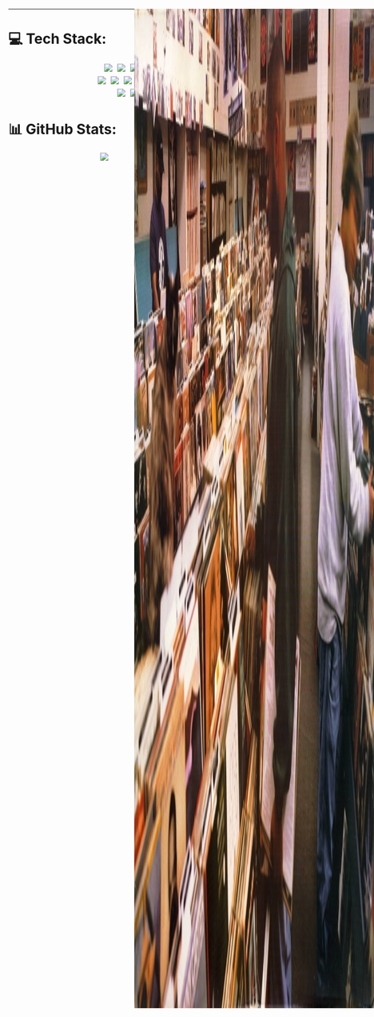 <p align="center">
<img src='image.jpg' width="50%" height="50%" style="position:absolute"/>
</p>

---

# 💻 Tech Stack:
<div align="center">
<!-- Lenguajes -->
<img src="https://img.shields.io/badge/c-%2300599C.svg?style=for-the-badge&logo=c&logoColor=white" style="margin: 3px;"/>
<img src="https://img.shields.io/badge/c++-%2300599C.svg?style=for-the-badge&logo=c%2B%2B&logoColor=white" style="margin: 3px;"/>
<img src="https://img.shields.io/badge/python-3670A0?style=for-the-badge&logo=python&logoColor=ffdd54" style="margin: 3px;"/>
<img src="https://img.shields.io/badge/java-%23ED8B00.svg?style=for-the-badge&logo=openjdk&logoColor=white" style="margin: 3px;"/>
<img src="https://img.shields.io/badge/javascript-%23323330.svg?style=for-the-badge&logo=javascript&logoColor=%23F7DF1E" style="margin: 3px;"/>

<br/>

<!-- Frameworks / Tecnologías -->
<img src="https://img.shields.io/badge/jinja-white.svg?style=for-the-badge&logo=jinja&logoColor=black" style="margin: 3px;"/>
<img src="https://img.shields.io/badge/flask-%23000.svg?style=for-the-badge&logo=flask&logoColor=white" style="margin: 3px;"/>
<img src="https://img.shields.io/badge/django-%23092E20.svg?style=for-the-badge&logo=django&logoColor=white" style="margin: 3px;"/>
<img src="https://img.shields.io/badge/FastAPI-005571?style=for-the-badge&logo=fastapi" style="margin: 3px;"/>
<img src="https://img.shields.io/badge/node.js-6DA55F?style=for-the-badge&logo=node.js&logoColor=white" style="margin: 3px;"/>
<img src="https://img.shields.io/badge/spring-%236DB33F.svg?style=for-the-badge&logo=spring&logoColor=white" style="margin: 3px;"/>

<br/>

<!-- Herramientas / Versionamiento -->
<img src="https://img.shields.io/badge/mysql-4479A1.svg?style=for-the-badge&logo=mysql&logoColor=white" style="margin: 3px;"/>
<img src="https://img.shields.io/badge/git-%23F05033.svg?style=for-the-badge&logo=git&logoColor=white" style="margin: 3px;"/>
<img src="https://img.shields.io/badge/github-%23121011.svg?style=for-the-badge&logo=github&logoColor=white" style="margin: 3px;"/>

</div>

# 📊 GitHub Stats:
<div align="center">


<img src="https://github-readme-stats.vercel.app/api?username=MiguelAngel861&theme=tokyonight&hide_border=false&include_all_commits=false&count_private=true" style="margin-right: 100px;"  width="350"/>
<img src="https://nirzak-streak-stats.vercel.app/?user=MiguelAngel861&theme=tokyonight&hide_border=false"  width="385"/><br/>

<!-- Proudly created with GPRM ( https://gprm.itsvg.in ) -->
</div>
